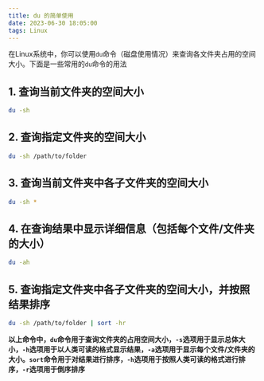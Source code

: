 ```yaml
---
title: du 的简单使用
date: 2023-06-30 18:05:00
tags: Linux
---
```


在Linux系统中，你可以使用`du`命令（磁盘使用情况）来查询各文件夹占用的空间大小。下面是一些常用的`du`命令的用法

## 1. 查询当前文件夹的空间大小

```bash
du -sh
```

## 2. 查询指定文件夹的空间大小

```bash
du -sh /path/to/folder
```

## 3. 查询当前文件夹中各子文件夹的空间大小

```bash
du -sh *
```

## 4. 在查询结果中显示详细信息（包括每个文件/文件夹的大小）

```bash
du -ah
```

## 5. 查询指定文件夹中各子文件夹的空间大小，并按照结果排序

```bash
du -sh /path/to/folder | sort -hr
```

**以上命令中，`du`命令用于查询文件夹的占用空间大小，`-s`选项用于显示总体大小，`-h`选项用于以人类可读的格式显示结果，`-a`选项用于显示每个文件/文件夹的大小。`sort`命令用于对结果进行排序，`-h`选项用于按照人类可读的格式进行排序，`-r`选项用于倒序排序**
